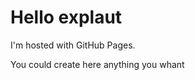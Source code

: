<!DOCTYPE html>
<html>
<body>
<h1>Hello explaut</h1>
<p>I'm hosted with GitHub Pages.</p>
<p>You could create here anything you whant</p>
</body>
</html>